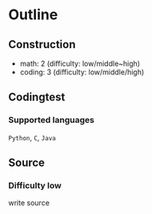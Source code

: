 # Outline

## Construction
- math: 2 (difficulty: low/middle~high)
- coding: 3 (difficulty: low/middle/high)

## Codingtest
### Supported languages
`Python`, `C`, `Java`

## Source
### Difficulty low
write source
